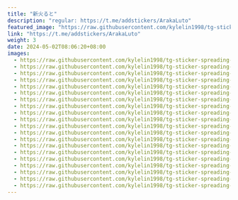 ```yaml
---
title: "新火ると"
description: "regular: https://t.me/addstickers/ArakaLuto"
featured_image: "https://raw.githubusercontent.com/kylelin1998/tg-sticker-spreading-worldwide-images/main/img/cb2b3821-f2f2-426a-80eb-5da46a8c9372.jpg"
link: "https://t.me/addstickers/ArakaLuto"
weight: 3
date: 2024-05-02T08:06:20+08:00
images:
  - https://raw.githubusercontent.com/kylelin1998/tg-sticker-spreading-worldwide-images/main/img/cb2b3821-f2f2-426a-80eb-5da46a8c9372.jpg
  - https://raw.githubusercontent.com/kylelin1998/tg-sticker-spreading-worldwide-images/main/img/058e3ddb-9f9d-41ff-b934-eceeb4e958b8.jpg
  - https://raw.githubusercontent.com/kylelin1998/tg-sticker-spreading-worldwide-images/main/img/410bec0e-d661-4d60-a5b3-84c9662cfbdd.jpg
  - https://raw.githubusercontent.com/kylelin1998/tg-sticker-spreading-worldwide-images/main/img/ba3fcb72-3ab6-4a1e-b21a-2f91975db8df.jpg
  - https://raw.githubusercontent.com/kylelin1998/tg-sticker-spreading-worldwide-images/main/img/6832d91a-2675-4cd9-9cf7-aed6035d981b.jpg
  - https://raw.githubusercontent.com/kylelin1998/tg-sticker-spreading-worldwide-images/main/img/9a94ecea-a72c-424a-a077-1fb54b318eb5.jpg
  - https://raw.githubusercontent.com/kylelin1998/tg-sticker-spreading-worldwide-images/main/img/c7a3630d-866e-463d-a332-10b20ac81309.jpg
  - https://raw.githubusercontent.com/kylelin1998/tg-sticker-spreading-worldwide-images/main/img/03e44050-dfa3-4272-a650-87a3a560ce25.jpg
  - https://raw.githubusercontent.com/kylelin1998/tg-sticker-spreading-worldwide-images/main/img/d1b2180a-64a7-45a9-9add-c67ffccb66b6.jpg
  - https://raw.githubusercontent.com/kylelin1998/tg-sticker-spreading-worldwide-images/main/img/8c99369b-5bfc-4e94-b20e-003542741c67.jpg
  - https://raw.githubusercontent.com/kylelin1998/tg-sticker-spreading-worldwide-images/main/img/d2f54d83-6152-480b-991e-3a5da9f240d1.jpg
  - https://raw.githubusercontent.com/kylelin1998/tg-sticker-spreading-worldwide-images/main/img/9e194bf3-a5f4-41fc-97ac-0c1d16c0fea6.jpg
  - https://raw.githubusercontent.com/kylelin1998/tg-sticker-spreading-worldwide-images/main/img/7522a800-006e-438c-80ac-da9cefca46e9.jpg
  - https://raw.githubusercontent.com/kylelin1998/tg-sticker-spreading-worldwide-images/main/img/fd7dca08-443c-46fa-9782-b4baa503898d.jpg
  - https://raw.githubusercontent.com/kylelin1998/tg-sticker-spreading-worldwide-images/main/img/41e84482-5ba7-4cf1-92fc-bab787886a2b.jpg
  - https://raw.githubusercontent.com/kylelin1998/tg-sticker-spreading-worldwide-images/main/img/61f4aefe-45c0-4167-9717-dfb59c13a872.jpg
  - https://raw.githubusercontent.com/kylelin1998/tg-sticker-spreading-worldwide-images/main/img/5d0a67eb-c88e-43d7-86ba-e28a3e2f08f5.jpg
  - https://raw.githubusercontent.com/kylelin1998/tg-sticker-spreading-worldwide-images/main/img/732d0285-6a86-4116-bbc1-4d107a9c97ae.jpg
  - https://raw.githubusercontent.com/kylelin1998/tg-sticker-spreading-worldwide-images/main/img/64239e46-1647-4335-aab2-35af34bb8093.jpg
  - https://raw.githubusercontent.com/kylelin1998/tg-sticker-spreading-worldwide-images/main/img/9f113b71-ceb3-4db2-8918-87d3c081c7bd.jpg
---
```

